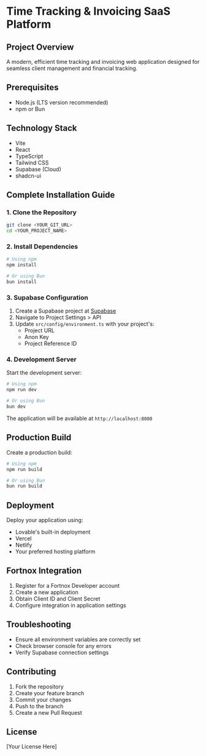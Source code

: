 
# Time Tracking & Invoicing SaaS Platform

## Project Overview

A modern, efficient time tracking and invoicing web application designed for seamless client management and financial tracking.

## Prerequisites

- Node.js (LTS version recommended)
- npm or Bun

## Technology Stack

- Vite
- React
- TypeScript
- Tailwind CSS
- Supabase (Cloud)
- shadcn-ui

## Complete Installation Guide

### 1. Clone the Repository

```bash
git clone <YOUR_GIT_URL>
cd <YOUR_PROJECT_NAME>
```

### 2. Install Dependencies

```bash
# Using npm
npm install

# Or using Bun
bun install
```

### 3. Supabase Configuration

1. Create a Supabase project at [Supabase](https://supabase.com)
2. Navigate to Project Settings > API
3. Update `src/config/environment.ts` with your project's:
   - Project URL
   - Anon Key
   - Project Reference ID

### 4. Development Server

Start the development server:

```bash
# Using npm
npm run dev

# Or using Bun
bun dev
```

The application will be available at `http://localhost:8080`

## Production Build

Create a production build:

```bash
# Using npm
npm run build

# Or using Bun
bun run build
```

## Deployment

Deploy your application using:
- Lovable's built-in deployment
- Vercel
- Netlify
- Your preferred hosting platform

## Fortnox Integration

1. Register for a Fortnox Developer account
2. Create a new application
3. Obtain Client ID and Client Secret
4. Configure integration in application settings

## Troubleshooting

- Ensure all environment variables are correctly set
- Check browser console for any errors
- Verify Supabase connection settings

## Contributing

1. Fork the repository
2. Create your feature branch
3. Commit your changes
4. Push to the branch
5. Create a new Pull Request

## License

[Your License Here]
